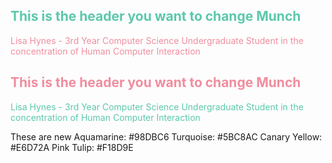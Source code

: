 <h2 style="color:#5BC8AC;">This is the header you want to change Munch</h2>
<p style="color:#F18D9E">Lisa Hynes - 3rd Year Computer Science Undergraduate Student in the concentration of Human Computer Interaction</p>

<h2 style="color:#F18D9E;">This is the header you want to change Munch</h2>

<p style="color:#5BC8AC">Lisa Hynes - 3rd Year Computer Science Undergraduate Student in the concentration of Human Computer Interaction</p>

These are new
Aquamarine: #98DBC6
Turquoise: #5BC8AC
Canary Yellow: #E6D72A
Pink Tulip: #F18D9E






